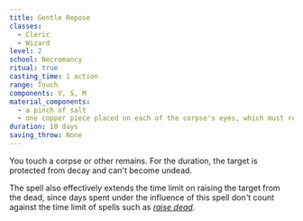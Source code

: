 ```yaml
---
title: Gentle Repose
classes:
  - Cleric
  - Wizard
level: 2
school: Necromancy
ritual: true
casting_time: 1 action
range: Touch
components: V, S, M
material_components:
  - a pinch of salt
  - one copper piece placed on each of the corpse's eyes, which must remain there for the duration
duration: 10 days
saving_throw: None
---
```


You touch a corpse or other remains. For the duration, the target is protected from decay and can't become undead.

The spell also effectively extends the time limit on raising the target from the dead, since days spent under the influence of this spell don't count against the time limit of spells such as *[raise dead](/spells/raise-dead/)*.
